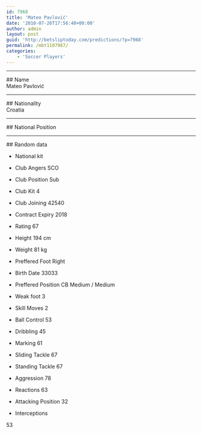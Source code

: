 ```yaml
---
id: 7968
title: 'Mateo Pavlović'
date: '2010-07-26T17:56:40+00:00'
author: admin
layout: post
guid: 'http://betsliptoday.com/predictions/?p=7968'
permalink: /mbt1107967/
categories:
    - 'Soccer Players'
---
```


- - - - - -

\## Name  
 Mateo Pavlović

- - - - - -

\## Nationality  
 Croatia

- - - - - -

\## National Position

- - - - - -

\## Random data

- National kit
- Club
 Angers SCO

- Club Position
 Sub

- Club Kit
 4

- Club Joining
 42540

- Contract Expiry
 2018

- Rating
 67

- Height
 194 cm

- Weight
 81 kg

- Preffered Foot
 Right

- Birth Date
 33033

- Preffered Position
 CB Medium / Medium

- Weak foot
 3

- Skill Moves
 2

- Ball Control
 53

- Dribbling
 45

- Marking
 61

- Sliding Tackle
 67

- Standing Tackle
 67

- Aggression
 78

- Reactions
 63

- Attacking Position
 32

- Interceptions

 53